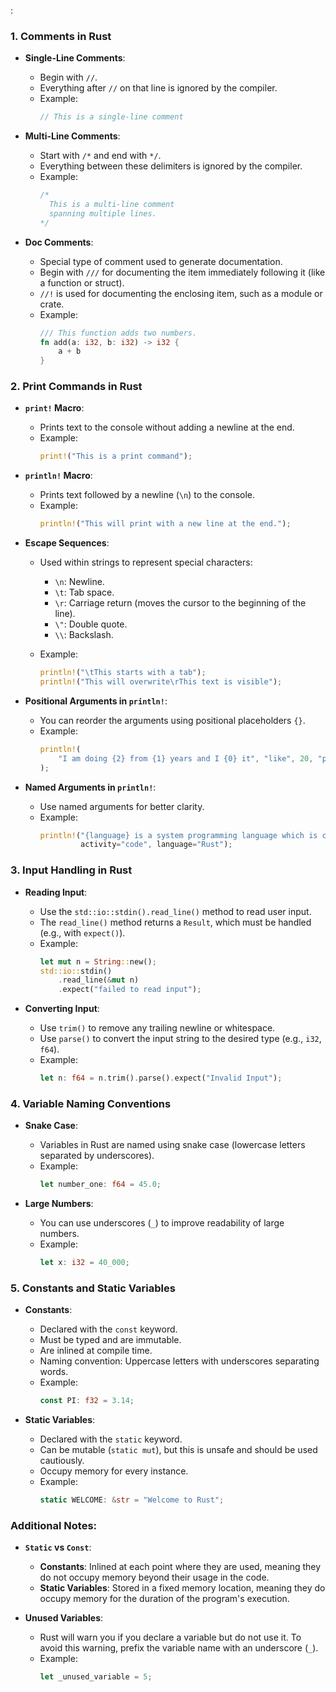:
### 1. **Comments in Rust**
- **Single-Line Comments**:
  - Begin with `//`.
  - Everything after `//` on that line is ignored by the compiler.
  - Example:
    ```rust
    // This is a single-line comment
    ```

- **Multi-Line Comments**:
  - Start with `/*` and end with `*/`.
  - Everything between these delimiters is ignored by the compiler.
  - Example:
    ```rust
    /*
      This is a multi-line comment
      spanning multiple lines.
    */
    ```

- **Doc Comments**:
  - Special type of comment used to generate documentation.
  - Begin with `///` for documenting the item immediately following it (like a function or struct).
  - `//!` is used for documenting the enclosing item, such as a module or crate.
  - Example:
    ```rust
    /// This function adds two numbers.
    fn add(a: i32, b: i32) -> i32 {
        a + b
    }
    ```

### 2. **Print Commands in Rust**
- **`print!` Macro**:
  - Prints text to the console without adding a newline at the end.
  - Example:
    ```rust
    print!("This is a print command");
    ```

- **`println!` Macro**:
  - Prints text followed by a newline (`\n`) to the console.
  - Example:
    ```rust
    println!("This will print with a new line at the end.");
    ```

- **Escape Sequences**:
  - Used within strings to represent special characters:
    - `\n`: Newline.
    - `\t`: Tab space.
    - `\r`: Carriage return (moves the cursor to the beginning of the line).
    - `\"`: Double quote.
    - `\\`: Backslash.

  - Example:
    ```rust
    println!("\tThis starts with a tab");
    println!("This will overwrite\rThis text is visible");
    ```

- **Positional Arguments in `println!`**:
  - You can reorder the arguments using positional placeholders `{}`.
  - Example:
    ```rust
    println!(
        "I am doing {2} from {1} years and I {0} it", "like", 20, "programming"
    );
    ```

- **Named Arguments in `println!`**:
  - Use named arguments for better clarity.
  - Example:
    ```rust
    println!("{language} is a system programming language which is cool to {activity} in.",
             activity="code", language="Rust");
    ```

### 3. **Input Handling in Rust**
- **Reading Input**:
  - Use the `std::io::stdin().read_line()` method to read user input.
  - The `read_line()` method returns a `Result`, which must be handled (e.g., with `expect()`).
  - Example:
    ```rust
    let mut n = String::new();
    std::io::stdin()
        .read_line(&mut n)
        .expect("failed to read input");
    ```

- **Converting Input**:
  - Use `trim()` to remove any trailing newline or whitespace.
  - Use `parse()` to convert the input string to the desired type (e.g., `i32`, `f64`).
  - Example:
    ```rust
    let n: f64 = n.trim().parse().expect("Invalid Input");
    ```

### 4. **Variable Naming Conventions**
- **Snake Case**:
  - Variables in Rust are named using snake case (lowercase letters separated by underscores).
  - Example:
    ```rust
    let number_one: f64 = 45.0;
    ```

- **Large Numbers**:
  - You can use underscores (`_`) to improve readability of large numbers.
  - Example:
    ```rust
    let x: i32 = 40_000;
    ```

### 5. **Constants and Static Variables**
- **Constants**:
  - Declared with the `const` keyword.
  - Must be typed and are immutable.
  - Are inlined at compile time.
  - Naming convention: Uppercase letters with underscores separating words.
  - Example:
    ```rust
    const PI: f32 = 3.14;
    ```

- **Static Variables**:
  - Declared with the `static` keyword.
  - Can be mutable (`static mut`), but this is unsafe and should be used cautiously.
  - Occupy memory for every instance.
  - Example:
    ```rust
    static WELCOME: &str = "Welcome to Rust";
    ```

### Additional Notes:
- **`Static` vs `Const`**:
  - **Constants**: Inlined at each point where they are used, meaning they do not occupy memory beyond their usage in the code.
  - **Static Variables**: Stored in a fixed memory location, meaning they do occupy memory for the duration of the program's execution.

- **Unused Variables**:
  - Rust will warn you if you declare a variable but do not use it. To avoid this warning, prefix the variable name with an underscore (`_`).
  - Example:
    ```rust
    let _unused_variable = 5;
    ```
